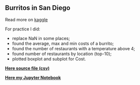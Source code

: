 ## Burritos in San Diego

Read more on [kaggle](https://www.kaggle.com/srcole/burritos-in-san-diego)

For practice I did:
- replace NaN in some places;
- found the average, max and min costs of a burrito;
- found the number of restaurants with a temperature above 4;
- found number of restaurants by location (top-10);
- plotted boxplot and subplot for Cost.

**[Here source file (csv)](https://github.com/ZaytsevNS/python_practice/blob/main/Burritos/burritos.csv)**

**[Here my Jupyter Notebook](https://github.com/ZaytsevNS/python_practice/blob/main/Burritos/burritos.ipynb)**
